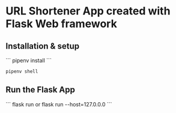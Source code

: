 <h1> URL Shortener App created with Flask Web framework </h1>

<h2>Installation & setup</h2>
```
pipenv install
```

```
pipenv shell

```

<h2>Run the Flask App</h2>
```
flask run or flask run --host=127.0.0.0
```